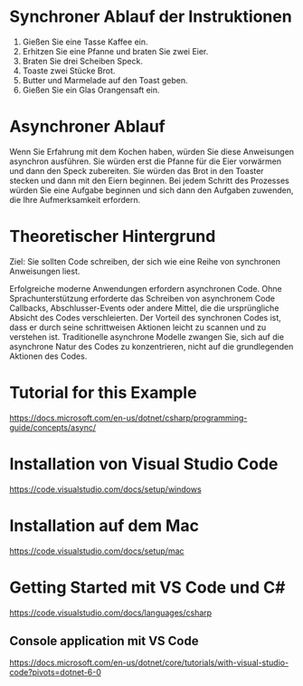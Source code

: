 # Synchroner Ablauf der Instruktionen
1. Gießen Sie eine Tasse Kaffee ein.
2. Erhitzen Sie eine Pfanne und braten Sie zwei Eier.
3. Braten Sie drei Scheiben Speck.
4. Toaste zwei Stücke Brot.
5. Butter und Marmelade auf den Toast geben.
6. Gießen Sie ein Glas Orangensaft ein.

# Asynchroner Ablauf
Wenn Sie Erfahrung mit dem Kochen haben, würden Sie diese Anweisungen asynchron ausführen. Sie würden erst die Pfanne für die Eier vorwärmen und dann den Speck zubereiten. Sie würden das Brot in den Toaster stecken und dann mit den Eiern beginnen. Bei jedem Schritt des Prozesses würden Sie eine Aufgabe beginnen und sich dann den Aufgaben zuwenden, die Ihre Aufmerksamkeit erfordern.

# Theoretischer Hintergrund
Ziel: Sie sollten Code schreiben, der sich wie eine Reihe von synchronen Anweisungen liest.

Erfolgreiche moderne Anwendungen erfordern asynchronen Code. Ohne Sprachunterstützung erforderte das Schreiben von asynchronem Code Callbacks, Abschlusser-Events oder andere Mittel, die die ursprüngliche Absicht des Codes verschleierten. Der Vorteil des synchronen Codes ist, dass er durch seine schrittweisen Aktionen leicht zu scannen und zu verstehen ist. Traditionelle asynchrone Modelle zwangen Sie, sich auf die asynchrone Natur des Codes zu konzentrieren, nicht auf die grundlegenden Aktionen des Codes.

# Tutorial for this Example
https://docs.microsoft.com/en-us/dotnet/csharp/programming-guide/concepts/async/

# Installation von Visual Studio Code
https://code.visualstudio.com/docs/setup/windows

# Installation auf dem Mac
https://code.visualstudio.com/docs/setup/mac

# Getting Started mit VS Code und C#
https://code.visualstudio.com/docs/languages/csharp

## Console application mit VS Code
https://docs.microsoft.com/en-us/dotnet/core/tutorials/with-visual-studio-code?pivots=dotnet-6-0